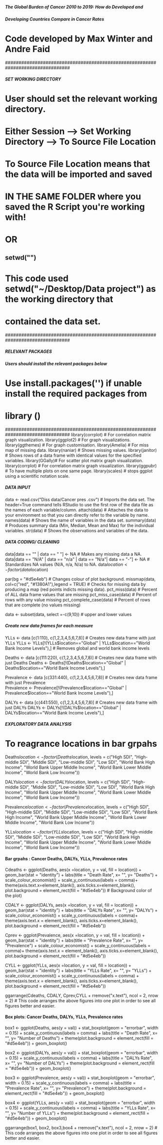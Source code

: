 ##### The Global Burden of Cancer 2010 to 2019: How do Developed and           #
##### Developing Countries Compare in Cancer Rates                             #
# Code developed by Max Winter and Andre Faid                                  #
################################################################################

##### SET WORKING DIRECTORY ####################################################
# User should set the relevant working directory.                              #
# Either Session --> Set Working Directory --> To Source File Location         #
# To Source File Location means that the data will be imported and saved       #
# IN THE SAME FOLDER where you saved the R Script you're working with!         #
# OR                                                                           #
## setwd("")                                                                   #
# This code used setwd("~/Desktop/Data project") as the working directory that #
# contained the data set.                                                      # 
################################################################################

##### RELEVANT PACKAGES ########################################################
##### Users should install the relevant packages below                         #
#                                                                              #
# Use install.packages('') if unable install the required packages from        #
# library ()                                                                   #
################################################################################
library(corrplot) # For correlation matrix graph visualization.
library(ggplot2) # For graph visualizations. 
library(ggthemes) # For graph customisation.
library(Amelia) # For miss map of missing data.
library(naniar) # Shows missing values. 
library(janitor) # Shows rows of a data frame with identical values for the specified variables.
library(GGally)# For scatter plot matrix graph visualization. 
library(corrplot) # For correlation matrix graph visualization.
library(ggpubr) # To have multiple plots on one same page. 
library(scales) # stops ggplot using a scientific notation scale.

##### DATA INPUT ###############################################################
data <- read.csv("Diss data/Cancer pres  .csv") # Imports the data set. The header=True command tells RStudio to use the first row of the data file as the names of each variable/column. 
attach(data) # Attaches the data to your environment so that you can directly refer to the variable by name.
names(data) # Shows the name of variables in the data set.
summary(data) # Produces summary data (Min, Median, Mean and Max) for the individual variables. 
str(data) # Shows the observations and variables of the data.

##### DATA CODING/ CLEANING ####################################################
data[data == "" | data == " "] <- NA # Makes any missing data a NA. 
data[data == "N/A" | data == "n/a" | data == "N/a"| data == "-"] <- NA # Standardizes NA values (N/A, n/a, N/a) to NA. 
data$location <- factor(data$location)                                               

par(bg = "#d5e4eb") # Changes colour of plot background. 
missmap(data, col=c("red", "#1380A1"),legend = TRUE) # Checks for missing data by producing a map (red points indicts missing data). 
pct_miss(data) # Percent of ALL data frame values that are missing
pct_miss_case(data) # Percent of rows with any value missing
pct_complete_case(data) # Percent of rows that are complete (no values missing) 

data <- subset(data, select =-c(9,10)) # upper and lower values  

##### Create new data frames for each measure ##################################
YLLs <- data [c(1:110), c(1,2,3,4,5,6,7,8)] # Creates new data frame with just YLLs 
YLLs <- YLLs[!(YLLs$location=="Global" | YLLs$location=="World Bank Income Levels"),] # Removes global and world bank income levels 

Deaths <- data [c(111:220), c(1,2,3,4,5,6,7,8)] # Creates new data frame with just Deaths 
Deaths <- Deaths[!(Deaths$location=="Global" | Deaths$location=="World Bank Income Levels"),]

Prevalence <- data [c(331:440), c(1,2,3,4,5,6,7,8)] # Creates new data frame with just Prevalence  
Prevalence <- Prevalence[!(Prevalence$location=="Global" | Prevalence$location=="World Bank Income Levels"),]

DALYs <- data [c(441:550), c(1,2,3,4,5,6,7,8)] # Creates new data frame with just DALYs 
DALYs <- DALYs[!(DALYs$location=="Global" | DALYs$location=="World Bank Income Levels"),]

##### EXPLORATORY DATA ANALYSIS ################################################

# To reagrance locations in bar grpahs  
Deaths$location <- factor(Deaths$location, levels = c("High SDI", "High-middle SDI", "Middle SDI", "Low-middle SDI", "Low SDI", 
                                                      "World Bank High Income", "World Bank Upper Middle Income", "World Bank Lower Middle Income", 
                                                      "World Bank Low Income"))

DALYs$location <- factor(DALYs$location, levels = c("High SDI", "High-middle SDI", "Middle SDI", "Low-middle SDI", "Low SDI", 
                                                    "World Bank High Income", "World Bank Upper Middle Income", "World Bank Lower Middle Income", 
                                                    "World Bank Low Income"))

Prevalence$location <- factor(Prevalence$location, levels = c("High SDI", "High-middle SDI", "Middle SDI", "Low-middle SDI", "Low SDI", 
                                                              "World Bank High Income", "World Bank Upper Middle Income", "World Bank Lower Middle Income", 
                                                              "World Bank Low Income"))

YLLs$location <- factor(YLLs$location, levels = c("High SDI", "High-middle SDI", "Middle SDI", "Low-middle SDI", "Low SDI", 
                                                  "World Bank High Income", "World Bank Upper Middle Income", "World Bank Lower Middle Income", 
                                                  "World Bank Low Income"))

#### Bar grpahs : Cancer Deaths, DALYs, YLLs, Prevalence rates ################# 
Cdeaths <- ggplot(Deaths, aes(x =location, y = val, fill = location)) + 
  geom_bar(stat = "identity") + 
  labs(title = "Death Rate", x= "", y= "Deaths") +
  scale_colour_economist() +
  scale_y_continuous(labels = comma)+
  theme(axis.text.x=element_blank(),
        axis.ticks.x=element_blank(),
        plot.background = element_rect(fill = "#d5e4eb")) # Background color of the plot) 

CDALY <- ggplot(DALYs, aes(x =location, y = val, fill = location)) + 
  geom_bar(stat = "identity") + 
  labs(title = "DALYs Rate", x= "", y= "DALYs") +
  scale_colour_economist() +
  scale_y_continuous(labels = comma)+
  theme(axis.text.x = element_blank(),
        axis.ticks.x=element_blank(),
        plot.background = element_rect(fill = "#d5e4eb"))

Cprev <- ggplot(Prevalence, aes(x =location, y = val, fill = location)) + 
  geom_bar(stat = "identity") + 
  labs(title = "Prevalence Rate", x= "", y= "Prevalence") +
  scale_colour_economist() +
  scale_y_continuous(labels = comma)+
  theme(axis.text.x = element_blank(),
        axis.ticks.x=element_blank(),
        plot.background = element_rect(fill = "#d5e4eb"))

CYLL <- ggplot(YLLs, aes(x =location, y = val, fill = location)) + 
  geom_bar(stat = "identity") + 
  labs(title = "YLLs Rate", x= "", y= "YLLs") +
  scale_colour_economist() +
  scale_y_continuous(labels = comma) +
  theme(axis.text.x = element_blank(),
        axis.ticks.x=element_blank(),
        plot.background = element_rect(fill = "#d5e4eb")) 

ggarrange(Cdeaths, CDALY, Cprev,CYLL + rremove("x.text"), 
          ncol = 2, nrow = 2) # This code arranges the above figures into one plot in order to see all figures better and easier.

#### Box plots: Cancer Deaths, DALYs, YLLs, Prevalence rates ################### 

box1 <- ggplot(Deaths, aes(y = val)) +
  stat_boxplot(geom = "errorbar", width = 0.15) + 
  scale_y_continuous(labels = comma) +
  labs(title = "Death Rate", x= "", y= "Number of Deaths") +
  theme(plot.background = element_rect(fill = "#d5e4eb")) + 
  geom_boxplot() 

box2 <- ggplot(DALYs, aes(y = val)) +
  stat_boxplot(geom = "errorbar", width = 0.15) + 
  scale_y_continuous(labels = comma) +
  labs(title = "DALYs Rate", x= "", y= "Number of DALYs") +
  theme(plot.background = element_rect(fill = "#d5e4eb")) + 
  geom_boxplot() 

box3 <- ggplot(Prevalence, aes(y = val)) +
  stat_boxplot(geom = "errorbar", width = 0.15) + 
  scale_y_continuous(labels = comma) +
  labs(title = "Prevalence Rate", x= "", y= "Prevalence") +
  theme(plot.background = element_rect(fill = "#d5e4eb")) + 
  geom_boxplot() 

box4 <- ggplot(YLLs, aes(y = val)) +
  stat_boxplot(geom = "errorbar", width = 0.15) + 
  scale_y_continuous(labels = comma) +
  labs(title = "YLLs Rate", x= "", y= "Number of YLLs") +
  theme(plot.background = element_rect(fill = "#d5e4eb")) + 
  geom_boxplot() 

ggarrange(box1, box2, box3,box4 + rremove("x.text"), 
          ncol = 2, nrow = 2) # This code arranges the above figures into one plot in order to see all figures better and easier.
























